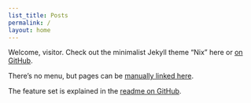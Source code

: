 ```yaml
---
list_title: Posts
permalink: /
layout: home
---
```

Welcome, visitor. Check out the minimalist Jekyll theme “Nix” here or [on GitHub](https://github.com/michaelnordmeyer/jekyll-theme-nix).

There’s no menu, but pages can be [manually linked here](/about).

The feature set is explained in the [readme on GitHub](https://github.com/michaelnordmeyer/jekyll-theme-nix).
